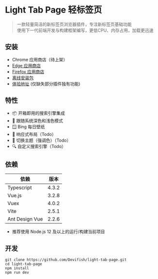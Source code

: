 # Light Tab Page 轻标签页

> 一款轻量简洁的新标签页浏览器插件，专注新标签页基础功能<br/>
> 使用下一代前端开发与构建框架编写，更低CPU、内存占用，加载更迅速<br/>

## 安装
- Chrome 应用商店（待上架）
- [Edge 应用商店](https://microsoftedge.microsoft.com/addons/detail/%E8%BD%BB%E6%A0%87%E7%AD%BE%E9%A1%B5/ilebnicnppejmbmkaokpdljcanljdnic)
- [Firefox 应用商店](https://addons.mozilla.org/zh-CN/firefox/addon/light-tab-page/) 
- [离线安装包](https://github.com/Devifish/light-tab-page/releases)
- [体验地址](https://lighttab.devifish.cn/) (仅缺失部分插件独有功能)

## 特性

- 📦 开箱即用的搜索引擎集成
- 🌙 跟随系统深色和浅色模式
- 🪟 Bing 每日壁纸
- 📱 响应式布局（Todo）
- 🎨 切换主题（强调色）（Todo）
- 🔍 自定义搜索引擎（Todo）

## 依赖

| 依赖           | 版本  |
| -------------- | ----- |
| Typescript     | 4.3.2 |
| Vue.js         | 3.2.8 |
| Vuex           | 4.0.2 |
| Vite           | 2.5.1 |
| Ant Design Vue | 2.2.6 |

- 推荐使用 Node.js 12 及以上的运行/构建当前项目

## 开发

```
git clone https://github.com/Devifish/light-tab-page.git
cd light-tab-page
npm install
npm run dev
```
